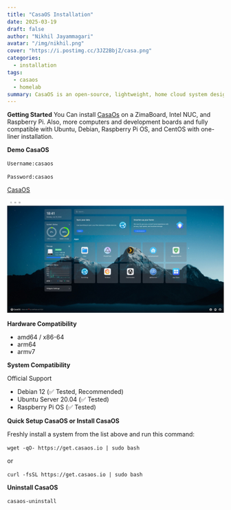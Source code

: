 ```yaml
---
title: "CasaOS Installation"
date: 2025-03-19
draft: false
author: "Nikhil Jayammagari"
avatar: "/img/nikhil.png"
cover: "https://i.postimg.cc/3JZ2BbjZ/casa.png"
categories:
  - installation
tags:
  - casaos
  - homelab
summary: CasaOS is an open-source, lightweight, home cloud system designed for easy management of self-hosted services. It offers a user-friendly interface, seamless integration, and supports Docker applications.
---
```


**Getting Started**
You Can install [CasaOs](https://www.casaos.io/) on a ZimaBoard, Intel NUC, and Raspberry Pi. Also, more computers and development boards and fully compatible with Ubuntu, Debian, Raspberry Pi OS, and CentOS with one-liner installation.

**Demo CasaOS**

`Username:casaos`

`Password:casaos`

[CasaOS](http://demo.casaos.io/#/login)

![casaos](https://raw.githubusercontent.com/IceWhaleTech/CasaOS/main/snapshot-light.jpg)

**Hardware Compatibility**

- amd64 / x86-64
- arm64
- armv7

**System Compatibility**

Official Support

- Debian 12 (✅ Tested, Recommended)
- Ubuntu Server 20.04 (✅ Tested)
- Raspberry Pi OS (✅ Tested)

**Quick Setup CasaOS or Install CasaOS**

Freshly install a system from the list above and run this command:

`wget -qO- https://get.casaos.io | sudo bash`

or

`curl -fsSL https://get.casaos.io | sudo bash`

**Uninstall CasaOS**

`casaos-uninstall`
